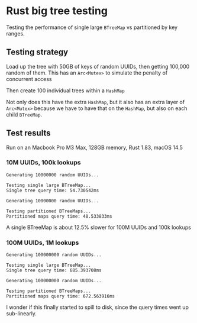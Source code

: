 # Rust big tree testing

Testing the performance of single large `BTreeMap` vs partitioned by key ranges.

## Testing strategy

Load up the tree with 50GB of keys of random UUIDs, then getting 100,000 random of them. This has an `Arc<Mutex>` to simulate the penalty of concurrent access

Then create 100 individual trees within a `HashMap`

Not only does this have the extra `HashMap`, but it also has an extra layer of `Arc<Mutex>` because we have to have that on the `HashMap`, but also on each child `BTreeMap`.

## Test results

Run on an Macbook Pro M3 Max, 128GB memory, Rust 1.83, macOS 14.5

### 10M UUIDs, 100k lookups

```
Generating 10000000 random UUIDs...

Testing single large BTreeMap...
Single tree query time: 54.730542ms

Generating 10000000 random UUIDs...

Testing partitioned BTreeMaps...
Partitioned maps query time: 48.533833ms
```

A single BTreeMap is about 12.5% slower for 100M UUIDs and 100k lookups

### 100M UUIDs, 1M lookups

```
Generating 100000000 random UUIDs...

Testing single large BTreeMap...
Single tree query time: 685.393708ms

Generating 100000000 random UUIDs...

Testing partitioned BTreeMaps...
Partitioned maps query time: 672.563916ms
```

I wonder if this finally started to spill to disk, since the query times went up sub-linearly.
